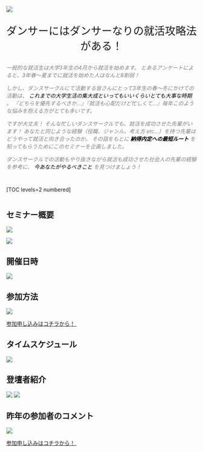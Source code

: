![](/img/news/121/1.jpg)

<div style="text-align: center;">

<span style="font-size: 200%;">

ダンサーにはダンサーなりの就活攻略法がある！

</span>

</div>


<span style="color: Gray; ">

*一般的な就活生は大学3年生の4月から就活を始めます。*
*とあるアンケートによると、3年春〜夏までに就活を始めた人はなんと8割弱！*

*しかし、ダンスサークルにて活動する皆さんにとって3年生の春〜冬にかけての活動は、 <span style="color: Black; ">これまでの大学生活の集大成といってもいいくらいとても大事な時期</span> 。*
*『どちらを優先するべきか...』『就活も心配だけど忙しくて...』毎年このような悩みを抱える方がとても多いです。*

*ですが大丈夫！*
*そんな忙しいダンスサークルでも、就活を成功させた先輩がいます！*
*あなたと同じような経験（役職、ジャンル、考え方 etc…）を持つ先輩はどうやって就活と向き合ったのか。*
*その話をもとに __<span style="color: Black; ">納得内定への最短ルート</span>__ を知ってもらうためにこのセミナーを企画しました。*

*ダンスサークルでの活動もやり抜きながら就活も成功させた社会人の先輩の経験を参考に、 <span style="color: Black; ">今あなたがやるべきこと</span> を見つけましょう！*

</span>


<div style="margin: 3em 0;">

[TOC levels=2 numbered]

</div>



## セミナー概要

![](/img/news/121/2.jpg)

![](/img/news/121/3.jpg)

## 開催日時

![](/img/news/121/4.jpg)

## 参加方法

![](/img/news/121/5.jpg)

<a href="https://forms.gle/8httMwKA54EWpgu98" target=”_blank” class="button button--accent">
<span class="button__text">参加申し込みはコチラから！</span><i class="button__icon fas fa-arrow-right"></i>
</a>　

## タイムスケジュール

![](/img/news/121/6.jpg)

## 登壇者紹介

![](/img/news/121/8.jpg)
![](/img/news/121/9.jpg)

## 昨年の参加者のコメント

![](/img/news/121/7.jpg)


<a href="https://forms.gle/8httMwKA54EWpgu98" target=”_blank” class="button button--accent bottom-sticky-button">
<span class="button__text">参加申し込みはコチラから！</span><i class="button__icon fas fa-arrow-right"></i>
</a>　
